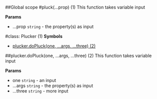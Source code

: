 ##Global scope
<a name="pluck"></a>
#pluck(...prop) (1)
This function takes variable input

**Params**

- ...prop `string` - the property(s) as input

<a name="Plucker"></a>

#class: Plucker (1)
**Symbols**  
  * [plucker.doPluck(one, ...args, ...three) (2)](#Plucker#doPluck)

<a name="Plucker#doPluck"></a>
##plucker.doPluck(one, ...args, ...three) (2)
This function takes variable input

**Params**

- one `string` - an input
- ...args `string` - the property(s) as input
- ...three `string` - more input

